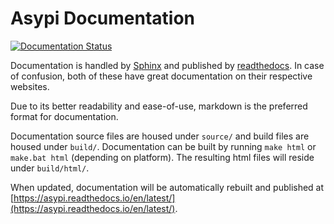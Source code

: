 # Asypi Documentation

[![Documentation Status](https://readthedocs.org/projects/asypi/badge/?version=latest)](https://asypi.readthedocs.io/en/stable/?badge=stable)

Documentation is handled by [Sphinx](https://www.sphinx-doc.org/en/master/index.html) and published by [readthedocs](https://readthedocs.org/). In case of confusion, both of these have great documentation on their respective websites.

Due to its better readability and ease-of-use, markdown is the preferred format for documentation.

Documentation source files are housed under `source/` and build files are housed under `build/`. Documentation can be built by running `make html` or `make.bat html` (depending on platform). The resulting html files will reside under `build/html/`.

When updated, documentation will be automatically rebuilt and published at [https://asypi.readthedocs.io/en/latest/](https://asypi.readthedocs.io/en/latest/).
